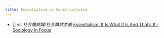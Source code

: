 ```yaml
---
title: Essentialism vs Constructivism
---
```


* \[\] vs *社会構成論*/*社会構成主義*
  [Essentialism: It Is What It Is And That’s It - Sociology In Focus](https://sociologyinfocus.com/essentialism-it-is-what-it-is-and-thats-it-2/)
